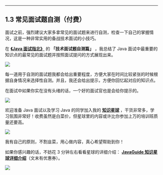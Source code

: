 
------



## 1.3 常见面试题自测（付费）

面试之前，强烈建议大家多拿常见的面试题来进行自测，检查一下自己的掌握情况，这是一种非常实用的备战技术面试的小技巧。

在 **[《Java 面试指北》](https://www.yuque.com/docs/share/f37fc804-bfe6-4b0d-b373-9c462188fec7)** 的 **「技术面试题自测篇」** ，我总结了 Java 面试中最重要的知识点的最常见的面试题并按照面试提问的方式展现出来。

![](https://guide-blog-images.oss-cn-shenzhen.aliyuncs.com/xingqiu/image-20220628102643202.png)

每一道用于自测的面试题我都会给出重要程度，方便大家在时间比较紧张的时候根据自身情况来选择性自测。并且，我还会给出提示，方便你回忆起对应的知识点。

在面试中如果你实在没有头绪的话，一个好的面试官也是会给你提示的。

![](https://guide-blog-images.oss-cn-shenzhen.aliyuncs.com/xingqiu/image-20220628102848236.png)

欢迎准备 Java 面试以及学习 Java 的同学加入我的 **[知识星球](https://www.yuque.com/docs/share/8a30ffb5-83f3-40f9-baf9-38de68b906dc)** ，干货非常多，学习氛围非常好！收费虽然是白菜价，但星球里的内容或许比你参加上万的培训班质量还要高。

![](https://guide-blog-images.oss-cn-shenzhen.aliyuncs.com/xingqiu/image-20220311203414600.png)

我有自己的原则，不割韭菜，用心做内容，真心希望帮助到你！

如果你感兴趣的话，不妨花 3 分钟左右看看星球的详细介绍： **[JavaGuide 知识星球详细介绍](https://www.yuque.com/docs/share/8a30ffb5-83f3-40f9-baf9-38de68b906dc)**（文末有优惠券）。

![](https://guide-blog-images.oss-cn-shenzhen.aliyuncs.com/xingqiu/xingqiuyouhuijuan-20-2023-08-01.png)



